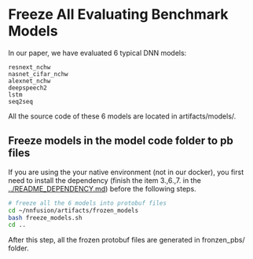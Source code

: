 # Freeze All Evaluating Benchmark Models

In our paper, we have evaluated 6 typical DNN models:
```
resnext_nchw
nasnet_cifar_nchw
alexnet_nchw
deepspeech2
lstm
seq2seq
```

All the source code of these 6 models are located in artifacts/models/. 

## Freeze models in the model code folder to pb files

If you are using the your native environment (not in our docker), you first need to install the dependency (finish the item 3.,6.,7. in the [../README_DEPENDENCY.md](../README_DEPENDENCY.md)) before the following steps.

```bash
# freeze all the 6 models into protobuf files
cd ~/nnfusion/artifacts/frozen_models
bash freeze_models.sh
cd ..
```

After this step, all the frozen protobuf files are generated in fronzen_pbs/ folder.
